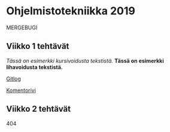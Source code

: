 # Ohjelmistotekniikka 2019 
MERGEBUGI

## Viikko 1 tehtävät
*Tässä on esimerkki kursivoidusta tekstistä.*
**Tässä on esimerkki lihavoidusta tekstistä.**

[Gitlog](https://github.com/Melimet/ot-harjoitustyo/blob/master/laskarit/viikko1/gitlog.txt)

[Komentorivi](https://github.com/Melimet/ot-harjoitustyo/blob/master/laskarit/viikko1/komentorivi.txt)

## Viikko 2 tehtävät
404

